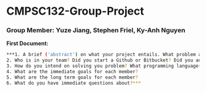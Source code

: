 # CMPSC132-Group-Project

### Group Member: Yuze Jiang, Stephen Friel, Ky-Anh Nguyen

**First Document:**
```bash
***1. A brief ('abstract') on what your project entails. What problem are you solving? How are you solving it? Why are you solving it? 
2. Who is in your team? Did you start a Github or Bitbucket? Did you add me and your team mates? If you can answer yes to the previous questions, then just add the repo link to the document. 
3. How do you intend on solving you problem? What programming language(s), what libraries, and why are you using them . 
4. What are the immediate goals for each member?
5. What are the long term goals for each member?
6. What do you have immediate questions about?***
```
